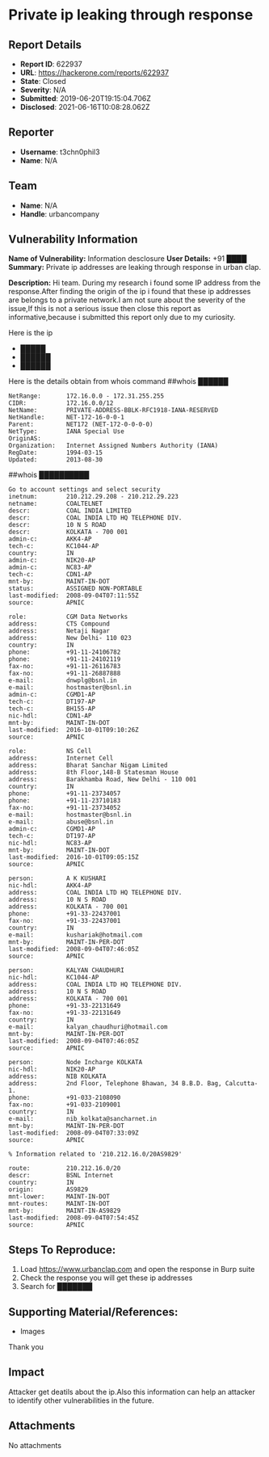 # Private ip leaking through response

## Report Details
- **Report ID**: 622937
- **URL**: https://hackerone.com/reports/622937
- **State**: Closed
- **Severity**: N/A
- **Submitted**: 2019-06-20T19:15:04.706Z
- **Disclosed**: 2021-06-16T10:08:28.062Z

## Reporter
- **Username**: t3chn0phil3
- **Name**: N/A

## Team
- **Name**: N/A
- **Handle**: urbancompany

## Vulnerability Information
**Name of Vulnerability:** Information desclosure
**User Details:** +91 ████
**Summary:** Private ip addresses are leaking through response in urban clap.

**Description:**
Hi team.
During my research i found some IP address from the response.After finding the origin of the ip i found that these ip addresses are belongs to a private network.I am not sure about the severity of the issue,If this is not a serious issue then close this report as informative,because i submitted this report only due to my curiosity.

Here is the ip
* █████
* ██████
* ██████

Here is the details obtain from whois command
##whois ██████

    NetRange:       172.16.0.0 - 172.31.255.255
    CIDR:           172.16.0.0/12
    NetName:        PRIVATE-ADDRESS-BBLK-RFC1918-IANA-RESERVED
    NetHandle:      NET-172-16-0-0-1
    Parent:         NET172 (NET-172-0-0-0-0)
    NetType:        IANA Special Use
    OriginAS:       
    Organization:   Internet Assigned Numbers Authority (IANA)
    RegDate:        1994-03-15
    Updated:        2013-08-30

##whois ██████████

>>


    Go to account settings and select security
    inetnum:        210.212.29.208 - 210.212.29.223
    netname:        COALTELNET
    descr:          COAL INDIA LIMITED
    descr:          COAL INDIA LTD HQ TELEPHONE DIV.
    descr:          10 N S ROAD
    descr:          KOLKATA - 700 001
    admin-c:        AKK4-AP
    tech-c:         KC1044-AP
    country:        IN
    admin-c:        NIK20-AP
    admin-c:        NC83-AP
    tech-c:         CDN1-AP
    mnt-by:         MAINT-IN-DOT
    status:         ASSIGNED NON-PORTABLE
    last-modified:  2008-09-04T07:11:55Z
    source:         APNIC

    role:           CGM Data Networks
    address:        CTS Compound
    address:        Netaji Nagar
    address:        New Delhi- 110 023
    country:        IN
    phone:          +91-11-24106782
    phone:          +91-11-24102119
    fax-no:         +91-11-26116783
    fax-no:         +91-11-26887888
    e-mail:         dnwplg@bsnl.in
    e-mail:         hostmaster@bsnl.in
    admin-c:        CGMD1-AP
    tech-c:         DT197-AP
    tech-c:         BH155-AP
    nic-hdl:        CDN1-AP
    mnt-by:         MAINT-IN-DOT
    last-modified:  2016-10-01T09:10:26Z
    source:         APNIC

    role:           NS Cell
    address:        Internet Cell  
    address:        Bharat Sanchar Nigam Limited
    address:        8th Floor,148-B Statesman House
    address:        Barakhamba Road, New Delhi - 110 001
    country:        IN 
    phone:          +91-11-23734057
    phone:          +91-11-23710183
    fax-no:         +91-11-23734052
    e-mail:         hostmaster@bsnl.in
    e-mail:         abuse@bsnl.in
    admin-c:        CGMD1-AP
    tech-c:         DT197-AP 
    nic-hdl:        NC83-AP
    mnt-by:         MAINT-IN-DOT
    last-modified:  2016-10-01T09:05:15Z
    source:         APNIC

    person:         A K KUSHARI
    nic-hdl:        AKK4-AP
    address:        COAL INDIA LTD HQ TELEPHONE DIV.
    address:        10 N S ROAD
    address:        KOLKATA - 700 001
    phone:          +91-33-22437001
    fax-no:         +91-33-22437001
    country:        IN
    e-mail:         kushariak@hotmail.com
    mnt-by:         MAINT-IN-PER-DOT
    last-modified:  2008-09-04T07:46:05Z
    source:         APNIC

    person:         KALYAN CHAUDHURI
    nic-hdl:        KC1044-AP
    address:        COAL INDIA LTD HQ TELEPHONE DIV.
    address:        10 N S ROAD
    address:        KOLKATA - 700 001
    phone:          +91-33-22131649
    fax-no:         +91-33-22131649
    country:        IN
    e-mail:         kalyan_chaudhuri@hotmail.com
    mnt-by:         MAINT-IN-PER-DOT
    last-modified:  2008-09-04T07:46:05Z
    source:         APNIC

    person:         Node Incharge KOLKATA
    nic-hdl:        NIK20-AP
    address:        NIB KOLKATA
    address:        2nd Floor, Telephone Bhawan, 34 B.B.D. Bag, Calcutta-1.
    phone:          +91-033-2108090
    fax-no:         +91-033-2109001
    country:        IN
    e-mail:         nib_kolkata@sancharnet.in
    mnt-by:         MAINT-IN-PER-DOT
    last-modified:  2008-09-04T07:33:09Z
    source:         APNIC

    % Information related to '210.212.16.0/20AS9829'

    route:          210.212.16.0/20
    descr:          BSNL Internet
    country:        IN
    origin:         AS9829
    mnt-lower:      MAINT-IN-DOT
    mnt-routes:     MAINT-IN-DOT
    mnt-by:         MAINT-IN-AS9829
    last-modified:  2008-09-04T07:54:45Z
    source:         APNIC
    



## Steps To Reproduce:


  1. Load https://www.urbanclap.com and open the response in Burp suite
  2. Check the response you will get these ip addresses 
  3. Search for ███████ 
  
## Supporting Material/References:

  * Images

Thank you

## Impact

Attacker get deatils about the ip.Also this information can help an attacker to identify other vulnerabilities in the future.

## Attachments
No attachments
